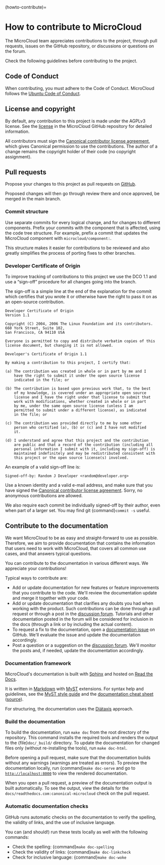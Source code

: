 (howto-contribute)=
# How to contribute to MicroCloud

The MicroCloud team appreciates contributions to the project, through pull requests, issues on the GitHub repository, or discussions or questions on the forum.

Check the following guidelines before contributing to the project.

## Code of Conduct

When contributing, you must adhere to the Code of Conduct.
MicroCloud follows the [Ubuntu Code of Conduct](https://ubuntu.com/community/ethos/code-of-conduct).

## License and copyright

By default, any contribution to this project is made under the AGPLv3 license.
See the [license](https://github.com/canonical/microcloud/blob/main/COPYING) in the MicroCloud GitHub repository for detailed information.

All contributors must sign the [Canonical contributor license agreement](https://ubuntu.com/legal/contributors), which gives Canonical permission to use the contributions.
The author of a change remains the copyright holder of their code (no copyright assignment).

## Pull requests

Propose your changes to this project as pull requests on [GitHub](https://github.com/canonical/microcloud).

Proposed changes will then go through review there and once approved, be merged in the main branch.

### Commit structure

Use separate commits for every logical change, and for changes to different components.
Prefix your commits with the component that is affected, using the code tree structure.
For example, prefix a commit that updates the MicroCloud component with `microcloud/component:`.

This structure makes it easier for contributions to be reviewed and also greatly simplifies the process of porting fixes to other branches.

### Developer Certificate of Origin

To improve tracking of contributions to this project we use the DCO 1.1 and use a “sign-off” procedure for all changes going into the branch.

The sign-off is a simple line at the end of the explanation for the commit which certifies that you wrote it or otherwise have the right to pass it on as an open-source contribution.

```{code}
Developer Certificate of Origin
Version 1.1

Copyright (C) 2004, 2006 The Linux Foundation and its contributors.
660 York Street, Suite 102,
San Francisco, CA 94110 USA

Everyone is permitted to copy and distribute verbatim copies of this
license document, but changing it is not allowed.

Developer's Certificate of Origin 1.1

By making a contribution to this project, I certify that:

(a) The contribution was created in whole or in part by me and I
    have the right to submit it under the open source license
    indicated in the file; or

(b) The contribution is based upon previous work that, to the best
    of my knowledge, is covered under an appropriate open source
    license and I have the right under that license to submit that
    work with modifications, whether created in whole or in part
    by me, under the same open source license (unless I am
    permitted to submit under a different license), as indicated
    in the file; or

(c) The contribution was provided directly to me by some other
    person who certified (a), (b) or (c) and I have not modified
    it.

(d) I understand and agree that this project and the contribution
    are public and that a record of the contribution (including all
    personal information I submit with it, including my sign-off) is
    maintained indefinitely and may be redistributed consistent with
    this project or the open source license(s) involved.
```

An example of a valid sign-off line is:

    Signed-off-by: Random J Developer <random@developer.org>

Use a known identity and a valid e-mail address, and make sure that you have signed the [Canonical contributor license agreement](https://ubuntu.com/legal/contributors).
Sorry, no anonymous contributions are allowed.

We also require each commit be individually signed-off by their author, even when part of a larger set.
You may find git {command}`commit -s` useful.

## Contribute to the documentation

We want MicroCloud to be as easy and straight-forward to use as possible.
Therefore, we aim to provide documentation that contains the information that users need to work with MicroCloud, that covers all common use cases, and that answers typical questions.

You can contribute to the documentation in various different ways.
We appreciate your contributions!

Typical ways to contribute are:

- Add or update documentation for new features or feature improvements that you contribute to the code.
  We'll review the documentation update and merge it together with your code.
- Add or update documentation that clarifies any doubts you had when working with the product.
  Such contributions can be done through a pull request or through a post in the [discussion forum](https://discourse.ubuntu.com/c/lxd/microcloud/).
  Tutorials and other documentation posted in the forum will be considered for inclusion in the docs (through a link or by including the actual content).
- To request a fix to the documentation, open a [documentation issue](https://github.com/canonical/microcloud/issues/new) on GitHub.
  We'll evaluate the issue and update the documentation accordingly.
- Post a question or a suggestion on the [discussion forum](https://discourse.ubuntu.com/c/lxd/microcloud/).
  We'll monitor the posts and, if needed, update the documentation accordingly.

### Documentation framework

MicroCloud's documentation is built with [Sphinx](https://www.sphinx-doc.org/en/master/index.html) and hosted on [Read the Docs](https://about.readthedocs.com/). <!-- wokeignore:rule=master -->

It is written in [Markdown](https://commonmark.org/) with [MyST](https://myst-parser.readthedocs.io/) extensions.
For syntax help and guidelines, see the [MyST style guide](https://canonical-documentation-with-sphinx-and-readthedocscom.readthedocs-hosted.com/style-guide-myst/) and the [documentation cheat sheet](cheat-sheet-myst) ([source](https://raw.githubusercontent.com/canonical/microcloud/main/doc/doc-cheat-sheet-myst.md)).

For structuring, the documentation uses the [Diátaxis](https://diataxis.fr/) approach.

### Build the documentation

To build the documentation, run `make doc` from the root directory of the repository.
This command installs the required tools and renders the output to the {file}`doc/_build/` directory.
To update the documentation for changed files only (without re-installing the tools), run `make doc-html`.

Before opening a pull request, make sure that the documentation builds without any warnings (warnings are treated as errors).
To preview the documentation locally, run {command}`make doc-serve` and go to [`http://localhost:8000`](http://localhost:8000) to view the rendered documentation.

When you open a pull request, a preview of the documentation output is built automatically.
To see the output, view the details for the `docs/readthedocs.com:canonical-microcloud` check on the pull request.

### Automatic documentation checks

GitHub runs automatic checks on the documentation to verify the spelling, the validity of links, and the use of inclusive language.

You can (and should!) run these tests locally as well with the following commands:

- Check the spelling: {command}`make doc-spelling`
- Check the validity of links: {command}`make doc-linkcheck`
- Check for inclusive language: {command}`make doc-woke`
